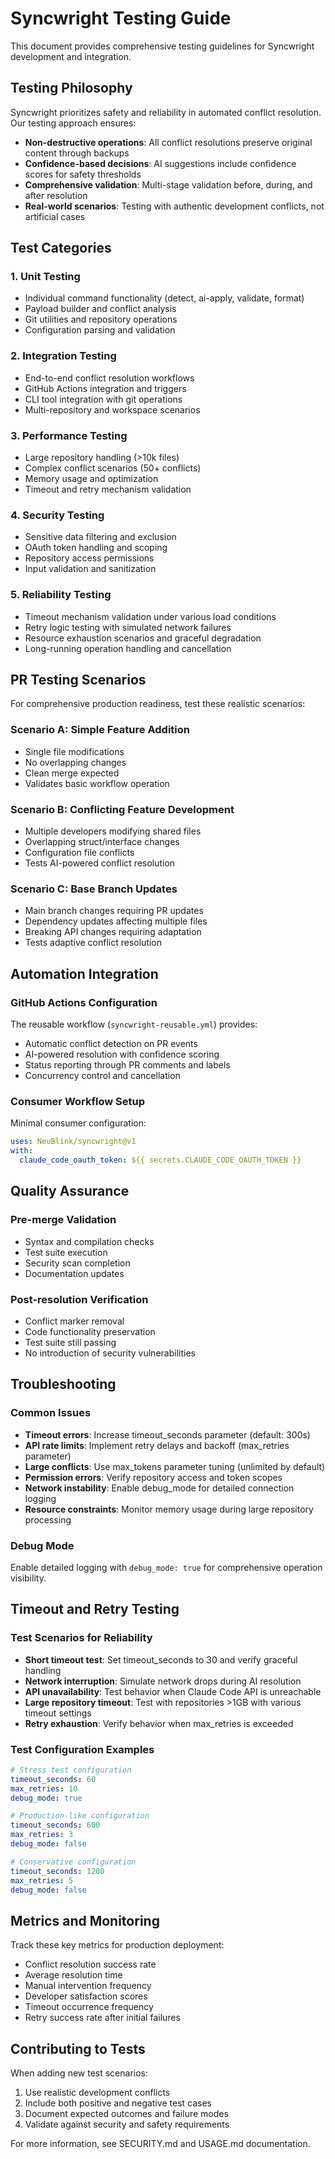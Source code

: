 # Syncwright Testing Guide

This document provides comprehensive testing guidelines for Syncwright development and integration.

## Testing Philosophy

Syncwright prioritizes safety and reliability in automated conflict resolution. Our testing approach ensures:

- **Non-destructive operations**: All conflict resolutions preserve original content through backups
- **Confidence-based decisions**: AI suggestions include confidence scores for safety thresholds
- **Comprehensive validation**: Multi-stage validation before, during, and after resolution
- **Real-world scenarios**: Testing with authentic development conflicts, not artificial cases

## Test Categories

### 1. Unit Testing
- Individual command functionality (detect, ai-apply, validate, format)
- Payload builder and conflict analysis
- Git utilities and repository operations
- Configuration parsing and validation

### 2. Integration Testing  
- End-to-end conflict resolution workflows
- GitHub Actions integration and triggers
- CLI tool integration with git operations
- Multi-repository and workspace scenarios

### 3. Performance Testing
- Large repository handling (>10k files)
- Complex conflict scenarios (50+ conflicts)
- Memory usage and optimization
- Timeout and retry mechanism validation

### 4. Security Testing
- Sensitive data filtering and exclusion
- OAuth token handling and scoping
- Repository access permissions
- Input validation and sanitization

### 5. Reliability Testing
- Timeout mechanism validation under various load conditions
- Retry logic testing with simulated network failures
- Resource exhaustion scenarios and graceful degradation
- Long-running operation handling and cancellation

## PR Testing Scenarios

For comprehensive production readiness, test these realistic scenarios:

### Scenario A: Simple Feature Addition
- Single file modifications
- No overlapping changes
- Clean merge expected
- Validates basic workflow operation

### Scenario B: Conflicting Feature Development
- Multiple developers modifying shared files
- Overlapping struct/interface changes  
- Configuration file conflicts
- Tests AI-powered conflict resolution

### Scenario C: Base Branch Updates
- Main branch changes requiring PR updates
- Dependency updates affecting multiple files
- Breaking API changes requiring adaptation
- Tests adaptive conflict resolution

## Automation Integration

### GitHub Actions Configuration
The reusable workflow (`syncwright-reusable.yml`) provides:
- Automatic conflict detection on PR events
- AI-powered resolution with confidence scoring
- Status reporting through PR comments and labels
- Concurrency control and cancellation

### Consumer Workflow Setup
Minimal consumer configuration:
```yaml
uses: NeuBlink/syncwright@v1
with:
  claude_code_oauth_token: ${{ secrets.CLAUDE_CODE_OAUTH_TOKEN }}
```

## Quality Assurance

### Pre-merge Validation
- Syntax and compilation checks
- Test suite execution  
- Security scan completion
- Documentation updates

### Post-resolution Verification
- Conflict marker removal
- Code functionality preservation
- Test suite still passing
- No introduction of security vulnerabilities

## Troubleshooting

### Common Issues
- **Timeout errors**: Increase timeout_seconds parameter (default: 300s)
- **API rate limits**: Implement retry delays and backoff (max_retries parameter)
- **Large conflicts**: Use max_tokens parameter tuning (unlimited by default)
- **Permission errors**: Verify repository access and token scopes
- **Network instability**: Enable debug_mode for detailed connection logging
- **Resource constraints**: Monitor memory usage during large repository processing

### Debug Mode
Enable detailed logging with `debug_mode: true` for comprehensive operation visibility.

## Timeout and Retry Testing

### Test Scenarios for Reliability
- **Short timeout test**: Set timeout_seconds to 30 and verify graceful handling
- **Network interruption**: Simulate network drops during AI resolution
- **API unavailability**: Test behavior when Claude Code API is unreachable
- **Large repository timeout**: Test with repositories >1GB with various timeout settings
- **Retry exhaustion**: Verify behavior when max_retries is exceeded

### Test Configuration Examples
```yaml
# Stress test configuration
timeout_seconds: 60
max_retries: 10
debug_mode: true

# Production-like configuration  
timeout_seconds: 600
max_retries: 3
debug_mode: false

# Conservative configuration
timeout_seconds: 1200
max_retries: 5
debug_mode: false
```

## Metrics and Monitoring

Track these key metrics for production deployment:
- Conflict resolution success rate
- Average resolution time  
- Manual intervention frequency
- Developer satisfaction scores
- Timeout occurrence frequency
- Retry success rate after initial failures

## Contributing to Tests

When adding new test scenarios:
1. Use realistic development conflicts
2. Include both positive and negative test cases
3. Document expected outcomes and failure modes
4. Validate against security and safety requirements

For more information, see SECURITY.md and USAGE.md documentation.